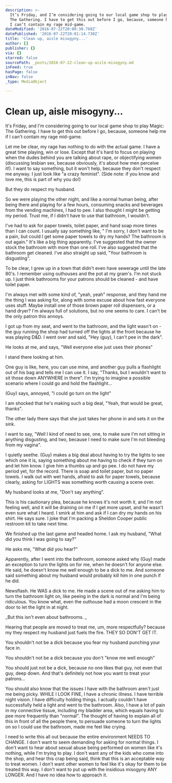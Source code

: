 ```yaml
---
description: >-
  It’s Friday, and I’m considering going to our local game shop to play Magic:
  The Gathering. I have to get this out before I go, because, someone help me if
  I can’t contain my rage mid-game. 
dateModified: '2016-07-22T20:00:30.768Z'
datePublished: '2016-07-22T20:01:14.730Z'
title: 'Clean up, aisle misogyny...'
author: []
publisher: {}
via: {}
starred: false
sourcePath: _posts/2016-07-22-clean-up-aisle-misogyny.md
inFeed: true
hasPage: false
inNav: false
_type: MediaObject

---
```

# Clean up, aisle misogyny...

It's Friday, and I'm considering going to our local game shop to play Magic: The Gathering. I have to get this out before I go, because, someone help me if I can't contain my rage mid-game. 

Let me be clear, my rage has nothing to do with the actual game. I have a great time playing, win or lose. Except that it's hard to focus on playing when the dudes behind you are talking about rape, or objectifying women (discussing lesbian sex, because obviously, it's about how men perceive it!). I want to say something, but it won't help, because they don't respect me anyway. I just look like "a crazy feminist". (Side note: if you know and love me, this is part of why you do!)

But they do respect my husband. 

So we were playing the other night, and like a normal human being, after being there and playing for a few hours, consuming snacks and beverages from the vending machines, I had to pee. I also thought I might be getting my period. Trust me, if I didn't have to use that bathroom, I wouldn't. 

I've had to ask for paper towels, toilet paper, and hand soap more times than I can count. I usually say something like, " I'm sorry, I don't want to be a pain, but could I get some paper towels to dry my hands? The bathroom is out again." It's like a big thing apparently. I've suggested that the owner stock the bathroom with more than one roll. I've also suggested that the bathroom get cleaned. I've also straight up said, "Your bathroom is disgusting". 

To be clear, I grew up in a town that didn't even have sewerage until the late 80's. I remember using outhouses and the pot at my gram's. I'm not stuck up. I just think bathrooms for your patrons should be cleaned - and have toilet paper.

I'm always met with some kind of, "yeah, yeah" response, and they hand me the thing I was asking for, along with some excuse about how fast everyone uses stuff. Maybe install one of those brown paper roll dispensers, or a hand dryer? I'm always full of solutions, but no one seems to care. I can't be the only patron this annoys. 

I got up from my seat, and went to the bathroom, and the light wasn't on - the guy running the shop had turned off the lights at the front because he was playing D&D. I went over and said, "Hey (guy), I can't pee in the dark".

He looks at me, and says, "Well everyone else just uses their phones"

I stand there looking at him. 

One guy is like, here, you can use mine, and another guy pulls a flashlight out of his bag and tells me I can use it. I say, "Thanks, but I wouldn't want to sit those down ANYWHERE in there". I'm trying to imagine a possible scenario where I could go and hold the flashlight...

(Guy) says, annoyed, "I could go turn on the light"

I am shocked that he's making such a big deal, "Yeah, that would be great, thanks".

The other lady there says that she just takes her phone in and sets it on the sink. 

I want to say, "Well I kind of need to see, one, to make sure I'm not sitting in anything disgusting, and two, because I need to make sure I'm not bleeding from my vagina". 

I quietly seethe. (Guy) makes a big deal about having to try the lights to see which one it is, saying something about me having to check if they turn on and let him know. I give him a thumbs up and go pee. I do not have my period yet, for the record. There is soap and toilet paper, but no paper towels. I walk out with wet hands, afraid to ask for paper towels, because clearly, asking for LIGHTS was something worth causing a scene over. 

My husband looks at me, "Don't say anything".

This is his cautionary plea, because he knows it's not worth it, and I'm not feeling well, and it will be draining on me if I get more upset, and he wasn't even sure what I heard. I smirk at him and ask if I can dry my hands on his shirt. He says sure. I joke that I'm packing a Sheldon Cooper public restroom kit to take next time. 

We finished up the last game and headed home. I ask my husband, "What did you think I was going to say?" 

He asks me, "What did you hear?"

Apparently, after I went into the bathroom, someone asked why (Guy) made an exception to turn the lights on for me, when he doesn't for anyone else. He said, he doesn't know me well enough to be a dick to me. And someone said something about my husband would probably kill him in one punch if he did. 

Newsflash. He WAS a dick to me. He made a scene out of me asking him to turn the bathroom light on, like peeing in the dark is normal and I'm being ridiculous. You know what, even the outhouse had a moon crescent in the door to let the light in at night. 

_But this isn't even about bathrooms. _

Hearing that people are moved to treat me, um, more respectfully? because my they respect my husband just fuels the fire. THEY SO DON'T GET IT. 

You shouldn't not be a dick because you fear my husband punching your face in.

You shouldn't not be a dick because you don't "know me well enough"

You should just not be a dick, because no one likes that guy, not even that guy, deep down. And that's definitely not how you want to treat your patrons...

You should also know that the issues I have with the bathroom aren't just me being picky. WHILE I LOOK FINE, I have a chronic illness. I have terrible night vision. I have difficulty holding things. I actually couldn't have successfully held a light and went to the bathroom. Also, I have a lot of pain in my connective tissue, including my bladder area, which equals having to pee more frequently than "normal". The thought of having to explain all of this in front of all the people there, to persuade someone to turn the lights on so I could use the bathroom, made me feel like crying. 

I need to write this all out because the entire environment NEEDS TO CHANGE. I don't want to seem demanding for asking for normal things. I don't want to hear about sexual abuse being performed on women like it's nothing, while I'm trying to play. I don't want any of the kids who come into the shop, and hear this crap being said, think that this is an acceptable way to treat women. I don't want other women to feel like it's okay for them to be treated this way. I don't want to put up with the insidious misogyny ANY LONGER. And I have no idea how to approach it.